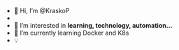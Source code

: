 - 👋 Hi, I’m @KraskoP
- 
- 👀 I’m interested in **learning, technology, automation...**
- 🌱 I’m currently learning Docker and K8s
- :bulb: 


<!---
KraskoP/KraskoP is a ✨ special ✨ repository because its `README.md` (this file) appears on your GitHub profile.
You can click the Preview link to take a look at your changes.
--->
